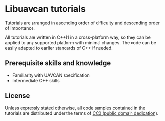 ---
---

# Libuavcan tutorials

Tutorials are arranged in ascending order of difficulty and descending order of importance.

All tutorials are written in C++11 in a cross-platform way,
so they can be applied to any supported platform with minimal changes.
The code can be easily adapted to earlier standards of C++ if needed.

## Prerequisite skills and knowledge

* Familiarity with UAVCAN specification
* Intermediate C++ skills

## License

Unless expressly stated otherwise,
all code samples contained in the tutorials are distributed under the terms of
[CC0 (public domain dedication)](https://creativecommons.org/publicdomain/zero/1.0/).
